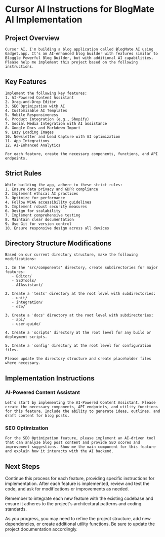 # Cursor AI Instructions for BlogMate AI Implementation

## Project Overview

```
Cursor AI, I'm building a blog application called BlogMate AI using Gadget.app. It's an AI-enhanced blog builder with features similar to Bloggle Powerful Blog Builder, but with additional AI capabilities. Please help me implement this project based on the following instructions.
```

## Key Features

```
Implement the following key features:
1. AI-Powered Content Assistant
2. Drag-and-Drop Editor
3. SEO Optimization with AI
4. Customizable AI Templates
5. Mobile Responsiveness
6. Product Integration (e.g., Shopify)
7. Social Media Integration with AI assistance
8. Google Docs and Markdown Import
9. Lazy Loading Images
10. Newsletter and Lead Capture with AI optimization
11. App Integrations
12. AI-Enhanced Analytics

For each feature, create the necessary components, functions, and API endpoints.
```

## Strict Rules

```
While building the app, adhere to these strict rules:
1. Ensure data privacy and GDPR compliance
2. Implement ethical AI practices
3. Optimize for performance
4. Follow WCAG accessibility guidelines
5. Implement robust security measures
6. Design for scalability
7. Implement comprehensive testing
8. Maintain clear documentation
9. Use Git for version control
10. Ensure responsive design across all devices
```

## Directory Structure Modifications

```
Based on our current directory structure, make the following modifications:

1. In the 'src/components' directory, create subdirectories for major features:
   - Editor/
   - SEOTools/
   - AIAssistant/

2. Create a 'tests' directory at the root level with subdirectories:
   - unit/
   - integration/
   - e2e/

3. Create a 'docs' directory at the root level with subdirectories:
   - api/
   - user-guide/

4. Create a 'scripts' directory at the root level for any build or deployment scripts.

5. Create a 'config' directory at the root level for configuration files.

Please update the directory structure and create placeholder files where necessary.
```

## Implementation Instructions

### AI-Powered Content Assistant

```
Let's start by implementing the AI-Powered Content Assistant. Please create the necessary components, API endpoints, and utility functions for this feature. Include the ability to generate ideas, outlines, and draft content for blog posts.
```

### SEO Optimization

```
For the SEO Optimization feature, please implement an AI-driven tool that can analyze blog post content and provide SEO scores and improvement suggestions. Show me the main component for this feature and explain how it interacts with the AI backend.
```

## Next Steps

Continue this process for each feature, providing specific instructions for implementation. After each feature is implemented, review and test the code, and ask for modifications or improvements as needed.

Remember to integrate each new feature with the existing codebase and ensure it adheres to the project's architectural patterns and coding standards.

As you progress, you may need to refine the project structure, add new dependencies, or create additional utility functions. Be sure to update the project documentation accordingly.

